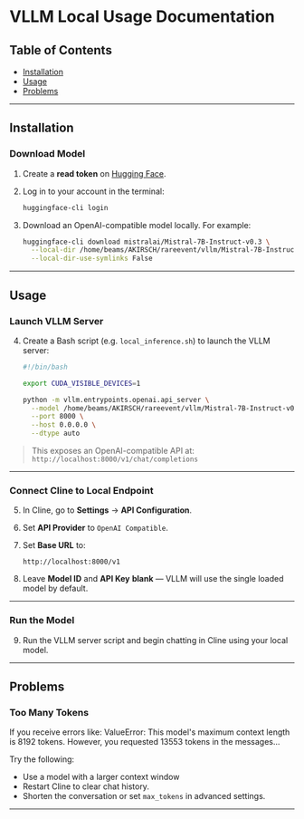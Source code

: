 # VLLM Local Usage Documentation

## Table of Contents
- [Installation](#installation)
- [Usage](#usage)
- [Problems](#problems)

---

## Installation

### Download Model

1. Create a **read token** on [Hugging Face](https://huggingface.co/settings/tokens).
2. Log in to your account in the terminal:

    ```bash
    huggingface-cli login
    ```

3. Download an OpenAI-compatible model locally. For example:

    ```bash
    huggingface-cli download mistralai/Mistral-7B-Instruct-v0.3 \
      --local-dir /home/beams/AKIRSCH/rareevent/vllm/Mistral-7B-Instruct-v0.3 \
      --local-dir-use-symlinks False
    ```

---

## Usage

### Launch VLLM Server

4. Create a Bash script (e.g. `local_inference.sh`) to launch the VLLM server:

    ```bash
    #!/bin/bash

    export CUDA_VISIBLE_DEVICES=1

    python -m vllm.entrypoints.openai.api_server \
      --model /home/beams/AKIRSCH/rareevent/vllm/Mistral-7B-Instruct-v0.3 \
      --port 8000 \
      --host 0.0.0.0 \
      --dtype auto
    ```

> This exposes an OpenAI-compatible API at:  
> `http://localhost:8000/v1/chat/completions`

---

### Connect Cline to Local Endpoint

5. In Cline, go to **Settings** → **API Configuration**.
6. Set **API Provider** to `OpenAI Compatible`.
7. Set **Base URL** to:

    ```
    http://localhost:8000/v1
    ```

8. Leave **Model ID** and **API Key** **blank** — VLLM will use the single loaded model by default.

---

### Run the Model

9. Run the VLLM server script and begin chatting in Cline using your local model.

---

## Problems

### Too Many Tokens

If you receive errors like:
ValueError: This model's maximum context length is 8192 tokens. However, you requested 13553 tokens in the messages...

Try the following:
- Use a model with a larger context window
- Restart Cline to clear chat history.
- Shorten the conversation or set `max_tokens` in advanced settings.

---